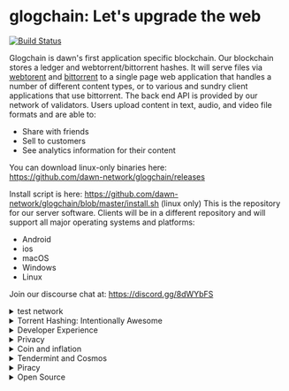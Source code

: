 # glogchain: Let's upgrade the web

[![Build Status](http://163.172.170.63/api/badges/dawn-network/glogchain/status.svg)](http://163.172.170.63/dawn-network/glogchain)

Glogchain is dawn's first application specific blockchain.  Our blockchain stores a ledger and webtorrent/bittorrent hashes.  It will serve files via [webtorent](webtorrent.io) and [bittorrent](http://bittorrent.org/) to a single page web application that handles a number of different content types, or to various and sundry client applications that use bittorrent.  The back end API is provided by our network of validators.  Users upload content in text, audio, and video file formats and are able to:

* Share with friends
* Sell to customers
* See analytics information for their content

You can download linux-only binaries here:  
https://github.com/dawn-network/glogchain/releases

Install script is here: https://github.com/dawn-network/glogchain/blob/master/install.sh  (linux only)
This is the repository for our server software.  Clients will be in a different repository and will support all major operating systems and platforms:

* Android
* ios
* macOS
* Windows
* Linux

Join our discourse chat at: https://discord.gg/8dWYbFS

<details>
<summary>test network</summary>
You can currently e-mail or send a google hangouts message to Jacob Gadikian at faddat@gmail.com for help getting onto one of our testnets as a validator, non-validator or light client.
</details>

<details>
<summary>Torrent Hashing: Intentionally Awesome</summary>

By storing hashes to our blockchain, and checking file hashes for validity, we are able to provide an immutability mechansim beyond our blockchain for the files that users upload.  

[![Router6d7376.md.png](http://www.steemimg.com/images/2017/02/07/Router6d7376.md.png)](http://www.steemimg.com/image/GhYv7)
</details>

<details>
<summary>Developer Experience</summary>

We have made a router, the Dawn R1, which happens to handily double as a computer which is equipped with a modern x86 CPU and adequate RAM and SSD storage.  This router makes an ideal development setup and comes pre-stocked with an opinionated golang development environment.  Developers do not need this router to participate, however fresh developers and experts alike will appreciate its isolated development environment that allows for fast, known-good development against our stack.  If you've any questions about the router or would like to buy one (sold at cost to developers who have made code commits to our projects) please contact Jacob Gadikian at faddat@gmail.com on google hangouts.
</details>

<details>
<summary>Privacy</summary>
![Screenshotfrom2017-02-0714-13-47dd71e.png](http://www.steemimg.com/images/2017/02/07/Screenshotfrom2017-02-0714-13-47dd71e.png)
This.

Privacy is implemented as follows:

* Public - Shared far and wide
* Private - Restricted to a key-holding group of individuals.  Users who do not possess the needed key are not allowed to decrypt private content.  We never possess the keys needed to unlock private content.
</details>

<details>
<summary>Coin and inflation</summary>
To ensure its survival in perpetuity, we have implemented a cryptocurrency system called Ray in glogchain.  One unit of currency is created with each block, forever.  This means that while early years will have a high inflation rate, actual currency supply after the 10th year or so will ahve relatively low inflation.  Given that content distribution and storage in this manner is at an infant state, we feel that ensuring a high enough validator count and a high (90%) rate of payments to creators based on hit count + eyeball-time will distribute the network's creative rays in a manner that reflects reality.  
</details>

<details>
<summary>Tendermint and Cosmos</summary>
We are of course huge fans of the [tendermint blockchain toolkit](http://github.com/tendermint/tendermint), and of the inter-network of blocckahins called [cosmos](http://github.com/tendermint/cosmos).  For more information, please see their whitepaper.  
</details>

<details>
<summary>Piracy</summary>
We encourage users to upload works to which they own the copyright.  Our seeders must unfortunately stop seeding files determined to contain copyrighted content not owned by the user.  Users may also choose to copyleft their content, or license it as they see fit.  The difference is that in our implementation, users drive decisionmaking about copyright, not a cabal of governmnet backed companies that have been around as long as recorded music.
</details>

<details>
<summary>Open Source</summary>
[Open source] can change the world for the better.  Drug patents are morally bankrupt.  The time it takes to copy a product is more than enough time for any exclusivity:  Patent and copyright laws were made in the 1800s and a spineless, cowardly American government too focused on warfare abroad to even be capable of ensuring the well-being of its own people, let alone anyone else's has tried to make its copyright agenda the global norm.  And that should be fine with you-- if you're Coca-Cola, or Microsoft, or Google, or Facebook, or Apple, or Michael Jackons's heirs.  But you're not any of those (even if you're on the board of one of the entities I named)-- you are YOU.  So-- when's the last time copyright/patent law did anything good for YOU?   Copyrights that were intended to last for no longer than seven years now last 25 years longer than the author's lifespan.  There is absolutley no way that patents and copyrights aren't holding back the pace of innovation.  This is 100% open source software.  We're working very hard to ship it on 100% open source hardware, but things are so far gone that isn't even possible for our first revision, despite our efforts to do so.  
</details>
